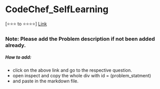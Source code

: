 # CodeChef_SelfLearning

[⭐⭐⭐ to ⭐⭐⭐⭐] [Link](https://www.codechef.com/selflearning/3to4stars)

### Note: Please add the Problem description if not been added already. 
##### How to add:
* click on the above link and go to the respective question.
* open inspect and copy the whole div with id = (problem_statment)
* and paste in the markdown file.
  



